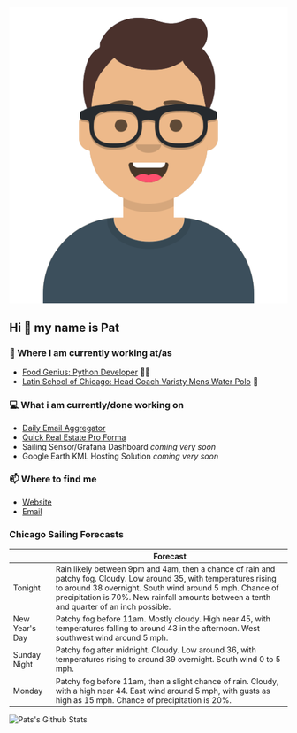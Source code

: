 [![Social banner for p-j-falconer](https://raw.githubusercontent.com/P-J-FALCONER/P-J-FALCONER/master/assets/avataaars.svg)](https://patfalconer.com/)
## Hi :wave: my name is Pat

### 💼 Where I am currently working at/as
- [Food Genius: Python Developer](https://getfoodgenius.com/) 🍔🐍
- [Latin School of Chicago: Head Coach Varisty Mens Water Polo](https://www.latinschool.org/) 🤽


### 💻 What i am currently/done working on
 - [Daily Email Aggregator](https://github.com/P-J-FALCONER/dott_daily_mail)
 - [Quick Real Estate Pro Forma](https://github.com/P-J-FALCONER/henry)
 - Sailing Sensor/Grafana Dashboard *coming very soon*
 - Google Earth KML Hosting Solution *coming very soon*

### 📫 Where to find me
 - [Website](https://patfalconer.com/)
 - [Email](mailto:patrick.j.falconer@gmail.com)


### Chicago Sailing Forecasts
|   | Forecast  |
|---|---|
| Tonight | Rain likely between 9pm and 4am, then a chance of rain and patchy fog. Cloudy. Low around 35, with temperatures rising to around 38 overnight. South wind around 5 mph. Chance of precipitation is 70%. New rainfall amounts between a tenth and quarter of an inch possible. |
| New Year&#39;s Day | Patchy fog before 11am. Mostly cloudy. High near 45, with temperatures falling to around 43 in the afternoon. West southwest wind around 5 mph. |
| Sunday Night | Patchy fog after midnight. Cloudy. Low around 36, with temperatures rising to around 39 overnight. South wind 0 to 5 mph. |
| Monday | Patchy fog before 11am, then a slight chance of rain. Cloudy, with a high near 44. East wind around 5 mph, with gusts as high as 15 mph. Chance of precipitation is 20%. |

![Pats's Github Stats](https://github-readme-stats.vercel.app/api?username=p-j-falconer&show_icons=true&theme=radical)
